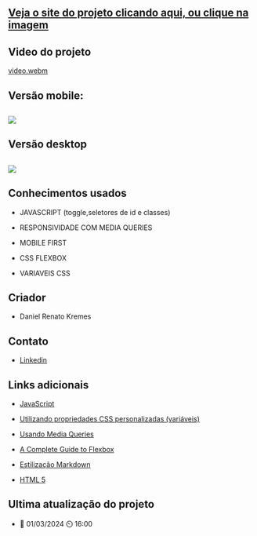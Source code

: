 ## [Veja o site do projeto clicando aqui, ou clique na imagem](https://interactive-rating-component-main-eight-kappa.vercel.app/)

## Video do projeto
[video.webm](https://github.com/DanielKremes/faq_accordion/assets/145404663/9013814e-9626-45b4-853b-1cc4b19ccfbc)


## Versão mobile:
## [![](https://github.com/DanielKremes/faq_accordion/assets/145404663/7730ef54-558c-4e39-86cd-9e9586760218)](https://interactive-rating-component-main-eight-kappa.vercel.app/)

## Versão desktop
## [![](https://github.com/DanielKremes/faq_accordion/assets/145404663/51ef8401-0539-4153-9400-1eaa21783428)](https://interactive-rating-component-main-eight-kappa.vercel.app/)


## Conhecimentos usados
- JAVASCRIPT (toggle,seletores de id e classes)
  
- RESPONSIVIDADE COM MEDIA QUERIES
  
- MOBILE FIRST
  
- CSS FLEXBOX
  
- VARIAVEIS CSS
  
## Criador 
- Daniel Renato Kremes
## Contato
- [Linkedin](https://www.linkedin.com/in/daniel-kremes-94919227b/)
  
## Links adicionais
- [JavaScript](https://developer.mozilla.org/pt-BR/docs/Web/JavaScript)
  
- [Utilizando propriedades CSS personalizadas (variáveis)](https://developer.mozilla.org/pt-BR/docs/Web/CSS/Using_CSS_custom_properties)

- [Usando Media Queries](https://developer.mozilla.org/pt-BR/docs/Web/CSS/CSS_media_queries/Using_media_queries)
  
- [A Complete Guide to Flexbox](https://css-tricks.com/snippets/css/a-guide-to-flexbox/)
  
- [Estilização Markdown](https://gist.github.com/AlexandreQuintela/168e6fa0b6fc5c740c8658c9a5086914)
  
- [HTML 5](https://www.w3schools.com/html/)

## Ultima atualização do projeto
- 📆 01/03/2024 ⏲️ 16:00
